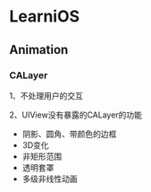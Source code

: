 # LearniOS

## Animation

### CALayer

 1、不处理用户的交互
 
 2、UIView没有暴露的CALayer的功能
 
* 阴影、圆角、带颜色的边框
* 3D变化
* 非矩形范围
* 透明套罩
* 多级非线性动画


